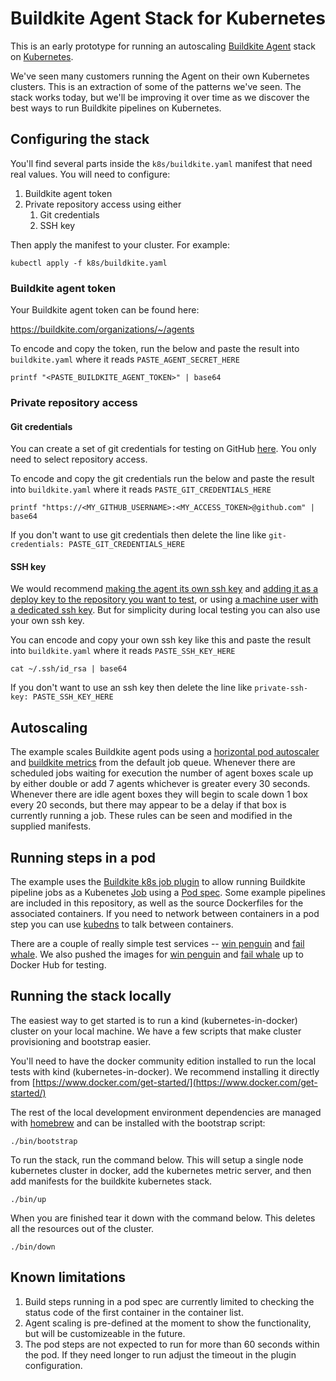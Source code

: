 # Buildkite Agent Stack for Kubernetes

This is an early prototype for running an autoscaling [Buildkite Agent](https://github.com/buildkite/agent) stack on [Kubernetes](https://kubernetes.io).

We've seen many customers running the Agent on their own Kubernetes clusters. This is an extraction of some of the patterns we've seen. The stack works today, but we'll be improving it over time as we discover the best ways to run Buildkite pipelines on Kubernetes.

## Configuring the stack

You'll find several parts inside the `k8s/buildkite.yaml` manifest that need real values. You will need to configure:

1. Buildkite agent token
2. Private repository access using either
   1. Git credentials
   2. SSH key

Then apply the manifest to your cluster. For example:

```
kubectl apply -f k8s/buildkite.yaml
```

### Buildkite agent token

Your Buildkite agent token can be found here:

https://buildkite.com/organizations/~/agents

To encode and copy the token, run the below and paste the result into `buildkite.yaml` where it reads `PASTE_AGENT_SECRET_HERE`

```
printf "<PASTE_BUILDKITE_AGENT_TOKEN>" | base64
```

### Private repository access

#### Git credentials

You can create a set of git credentials for testing on GitHub [here](https://github.com/settings/tokens). You only need to select repository access.

To encode and copy the git credentials run the below and paste the result into `buildkite.yaml` where it reads `PASTE_GIT_CREDENTIALS_HERE`

```
printf "https://<MY_GITHUB_USERNAME>:<MY_ACCESS_TOKEN>@github.com" | base64
```

If you don't want to use git credentials then delete the line like `git-credentials: PASTE_GIT_CREDENTIALS_HERE`

#### SSH key

We would recommend [making the agent its own ssh key](https://docs.github.com/en/authentication/connecting-to-github-with-ssh/generating-a-new-ssh-key-and-adding-it-to-the-ssh-agent) and [adding it as a deploy key to the repository you want to test](https://docs.github.com/en/developers/overview/managing-deploy-keys), or using [a machine user with a dedicated ssh key](https://docs.github.com/en/developers/overview/managing-deploy-keys#machine-users). But for simplicity during local testing you can also use your own ssh key.

You can encode and copy your own ssh key like this and paste the result into `buildkite.yaml` where it reads `PASTE_SSH_KEY_HERE`

```
cat ~/.ssh/id_rsa | base64
```

If you don't want to use an ssh key then delete the line like `private-ssh-key: PASTE_SSH_KEY_HERE`

## Autoscaling

The example scales Buildkite agent pods using a [horizontal pod autoscaler](https://kubernetes.io/docs/tasks/run-application/horizontal-pod-autoscale/) and [buildkite metrics](https://github.com/elotl/buildscaler) from the default job queue. Whenever there are scheduled jobs waiting for execution the number of agent boxes scale up by either double or add 7 agents whichever is greater every 30 seconds. Whenever there are idle agent boxes they will begin to scale down 1 box every 20 seconds, but there may appear to be a delay if that box is currently running a job. These rules can be seen and modified in the supplied manifests.

## Running steps in a pod

The example uses the [Buildkite k8s job plugin](https://github.com/buildkite-plugins/k8s-job-buildkite-plugin) to allow running Buildkite pipeline jobs as a Kubenetes [Job](https://kubernetes.io/docs/concepts/workloads/controllers/job/) using a [Pod spec](https://kubernetes.io/docs/reference/kubernetes-api/workload-resources/pod-v1/#PodSpec). Some example pipelines are included in this repository, as well as the source Dockerfiles for the associated containers. If you need to network between containers in a pod step you can use [kubedns](https://kubernetes.io/docs/concepts/services-networking/dns-pod-service/) to talk between containers.

There are a couple of really simple test services -- [win penguin](https://github.com/buildkite/agent-stack-k8s) and [fail whale](https://github.com/buildkite/agent-stack-k8s). We also pushed the images for [win penguin](https://hub.docker.com/repository/docker/deftinc/winpenguin) and [fail whale](https://hub.docker.com/repository/docker/deftinc/failwhale) up to Docker Hub for testing.

## Running the stack locally

The easiest way to get started is to run a kind (kubernetes-in-docker) cluster on your local machine. We have a few scripts that make cluster provisioning and bootstrap easier.

You'll need to have the docker community edition installed to run the local tests with kind (kubernetes-in-docker). We recommend installing it directly from [https://www.docker.com/get-started/](https://www.docker.com/get-started/)

The rest of the local development environment dependencies are managed with [homebrew](https://brew.sh) and can be installed with the bootstrap script:

```
./bin/bootstrap
```

To run the stack, run the command below. This will setup a single node kubernetes cluster in docker, add the kubernetes metric server, and then add manifests for the buildkite kubernetes stack.

```
./bin/up
```

When you are finished tear it down with the command below. This deletes all the resources out of the cluster.

```
./bin/down
```

## Known limitations

1. Build steps running in a pod spec are currently limited to checking the status code of the first container in the container list.
2. Agent scaling is pre-defined at the moment to show the functionality, but will be customizeable in the future.
3. The pod steps are not expected to run for more than 60 seconds within the pod. If they need longer to run adjust the timeout in the plugin configuration.
